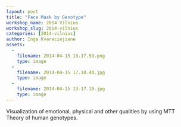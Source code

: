 ```yaml
---
layout: post
title: "Face Mask by Genotype"
workshop_name: 2014 Vilnius
workshop_slug: 2014-vilnius
categories: [2014-vilnius]
author: Inga Kvaraciejiene
assets:
  -
    filename: 2014-04-15 13.17.59.png
    type: image
  -
    filename: 2014-04-15 17.10.44.jpg
    type: image
  -
    filename: 2014-04-15 13.17.19.jpg
    type: image
---
```

Visualization of emotional, physical and other qualities by using MTT Theory of human genotypes.
